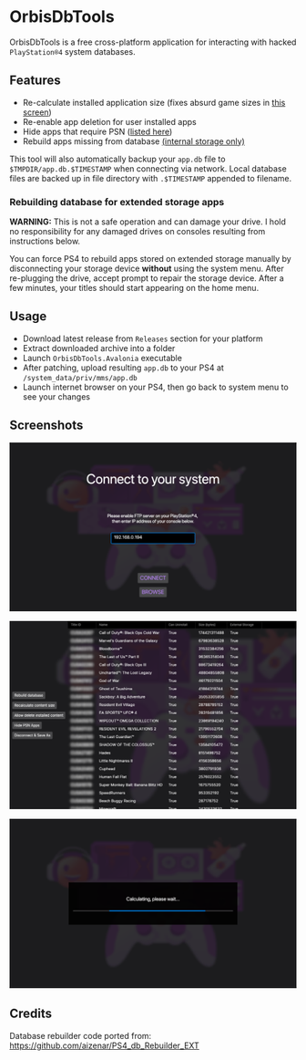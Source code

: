 # OrbisDbTools

OrbisDbTools is a free cross-platform application for interacting with hacked `PlayStation®4` system databases.  

## Features

* Re-calculate installed application size (fixes absurd game sizes in [this screen](promo/screen4.jpg))
* Re-enable app deletion for user installed apps
* Hide apps that require PSN ([listed here](https://github.com/valters-tomsons/OrbisDbTools/blob/main/src/OrbisDbTools.PS4/KnownContent.cs#L22))
* Rebuild apps missing from database [(internal storage only)](#rebuilding-database-for-extended-storage-apps)

This tool will also automatically backup your `app.db` file to `$TMPDIR/app.db.$TIMESTAMP` when connecting via network. Local database files are backed up in file directory with `.$TIMESTAMP` appended to filename.

### Rebuilding database for extended storage apps

**WARNING:** This is not a safe operation and can damage your drive. I hold no responsibility for any damaged drives on consoles resulting from instructions below.

You can force PS4 to rebuild apps stored on extended storage manually by disconnecting your storage device **without** using the system menu. After re-plugging the drive, accept prompt to repair the storage device. After a few minutes, your titles should start appearing on the home menu.  

## Usage

* Download latest release from `Releases` section for your platform
* Extract downloaded archive into a folder
* Launch `OrbisDbTools.Avalonia` executable
* After patching, upload resulting `app.db` to your PS4 at `/system_data/priv/mms/app.db`
* Launch internet browser on your PS4, then go back to system menu to see your changes

## Screenshots

![](promo/screen1.png)

![](promo/screen2.png)

![](promo/screen3.png)

## Credits

Database rebuilder code ported from: https://github.com/aizenar/PS4_db_Rebuilder_EXT